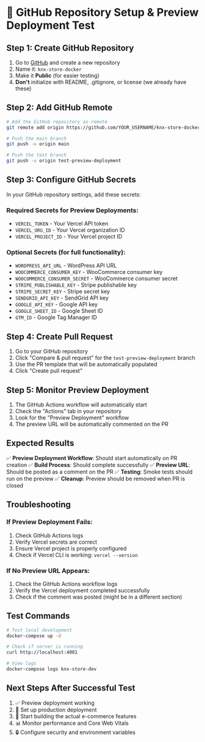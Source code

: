 # 🚀 GitHub Repository Setup & Preview Deployment Test

## Step 1: Create GitHub Repository

1. Go to [GitHub](https://github.com) and create a new repository
2. Name it: `knx-store-docker`
3. Make it **Public** (for easier testing)
4. **Don't** initialize with README, .gitignore, or license (we already have these)

## Step 2: Add GitHub Remote

```bash
# Add the GitHub repository as remote
git remote add origin https://github.com/YOUR_USERNAME/knx-store-docker.git

# Push the main branch
git push -u origin main

# Push the test branch
git push -u origin test-preview-deployment
```

## Step 3: Configure GitHub Secrets

In your GitHub repository settings, add these secrets:

### Required Secrets for Preview Deployments:
- `VERCEL_TOKEN` - Your Vercel API token
- `VERCEL_ORG_ID` - Your Vercel organization ID
- `VERCEL_PROJECT_ID` - Your Vercel project ID

### Optional Secrets (for full functionality):
- `WORDPRESS_API_URL` - WordPress API URL
- `WOOCOMMERCE_CONSUMER_KEY` - WooCommerce consumer key
- `WOOCOMMERCE_CONSUMER_SECRET` - WooCommerce consumer secret
- `STRIPE_PUBLISHABLE_KEY` - Stripe publishable key
- `STRIPE_SECRET_KEY` - Stripe secret key
- `SENDGRID_API_KEY` - SendGrid API key
- `GOOGLE_API_KEY` - Google API key
- `GOOGLE_SHEET_ID` - Google Sheet ID
- `GTM_ID` - Google Tag Manager ID

## Step 4: Create Pull Request

1. Go to your GitHub repository
2. Click "Compare & pull request" for the `test-preview-deployment` branch
3. Use the PR template that will be automatically populated
4. Click "Create pull request"

## Step 5: Monitor Preview Deployment

1. The GitHub Actions workflow will automatically start
2. Check the "Actions" tab in your repository
3. Look for the "Preview Deployment" workflow
4. The preview URL will be automatically commented on the PR

## Expected Results

✅ **Preview Deployment Workflow**: Should start automatically on PR creation
✅ **Build Process**: Should complete successfully
✅ **Preview URL**: Should be posted as a comment on the PR
✅ **Testing**: Smoke tests should run on the preview
✅ **Cleanup**: Preview should be removed when PR is closed

## Troubleshooting

### If Preview Deployment Fails:
1. Check GitHub Actions logs
2. Verify Vercel secrets are correct
3. Ensure Vercel project is properly configured
4. Check if Vercel CLI is working: `vercel --version`

### If No Preview URL Appears:
1. Check the GitHub Actions workflow logs
2. Verify the Vercel deployment completed successfully
3. Check if the comment was posted (might be in a different section)

## Test Commands

```bash
# Test local development
docker-compose up -d

# Check if server is running
curl http://localhost:4001

# View logs
docker-compose logs knx-store-dev
```

## Next Steps After Successful Test

1. ✅ Preview deployment working
2. 🔄 Set up production deployment
3. 🚀 Start building the actual e-commerce features
4. 📊 Monitor performance and Core Web Vitals
5. 🔒 Configure security and environment variables 